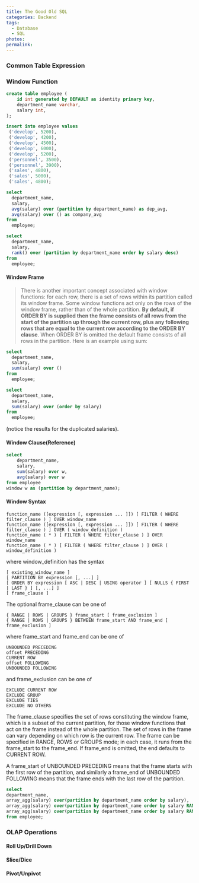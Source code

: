 ```yaml
---
title: The Good Old SQL
categories: Backend
tags: 
  - Database
  - SQL
photos:
permalink:
---
```


### Common Table Expression

### Window Function
```sql
create table employee (
    id int generated by DEFAULT as identity primary key,
    department_name varchar,
    salary int,
);

insert into employee values
 ('develop', 5200),
 ('develop', 4200),
 ('develop', 4500),
 ('develop', 6000),
 ('develop', 5200),
 ('personnel', 3500),
 ('personnel', 3900),
 ('sales', 4800),
 ('sales', 5000),
 ('sales', 4800);
```

```sql
select
  department_name,
  salary,
  avg(salary) over (partition by department_name) as dep_avg,
  avg(salary) over () as company_avg
from
  employee;
```

```sql
select
  department_name,
  salary,
  rank() over (partition by department_name order by salary desc)
from
  employee;
```

#### Window Frame
> There is another important concept associated with window functions: for each row, there is a set of rows within its partition called its window frame. Some window functions act only on the rows of the window frame, rather than of the whole partition. **By default, if ORDER BY is supplied then the frame consists of all rows from the start of the partition up through the current row, plus any following rows that are equal to the current row according to the ORDER BY clause**. When ORDER BY is omitted the default frame consists of all rows in the partition.  Here is an example using sum:
```sql
select
  department_name,
  salary,
  sum(salary) over ()
from
  employee;
```

```sql
select
  department_name,
  salary,
  sum(salary) over (order by salary)
from
  employee;
```
(notice the results for the duplicated salaries).

#### Window Clause(Reference)
```sql
select 
    department_name,
    salary,
    sum(salary) over w,
    avg(salary) over w
from employee
window w as (partition by department_name);
```

#### Window Syntax
```
function_name ([expression [, expression ... ]]) [ FILTER ( WHERE filter_clause ) ] OVER window_name
function_name ([expression [, expression ... ]]) [ FILTER ( WHERE filter_clause ) ] OVER ( window_definition )
function_name ( * ) [ FILTER ( WHERE filter_clause ) ] OVER window_name
function_name ( * ) [ FILTER ( WHERE filter_clause ) ] OVER ( window_definition )
```
where window_definition has the syntax
```
[ existing_window_name ]
[ PARTITION BY expression [, ...] ]
[ ORDER BY expression [ ASC | DESC | USING operator ] [ NULLS { FIRST | LAST } ] [, ...] ]
[ frame_clause ]
```
The optional frame_clause can be one of
```
{ RANGE | ROWS | GROUPS } frame_start [ frame_exclusion ]
{ RANGE | ROWS | GROUPS } BETWEEN frame_start AND frame_end [ frame_exclusion ]
```
where frame_start and frame_end can be one of
```
UNBOUNDED PRECEDING
offset PRECEDING
CURRENT ROW
offset FOLLOWING
UNBOUNDED FOLLOWING
```
and frame_exclusion can be one of
```
EXCLUDE CURRENT ROW
EXCLUDE GROUP
EXCLUDE TIES
EXCLUDE NO OTHERS
```
The frame_clause specifies the set of rows constituting the window frame, which is a subset of the current partition, for those window functions that act on the frame instead of the whole partition. The set of rows in the frame can vary depending on which row is the current row. The frame can be specified in RANGE, ROWS or GROUPS mode; in each case, it runs from the frame_start to the frame_end. If frame_end is omitted, the end defaults to CURRENT ROW.

A frame_start of UNBOUNDED PRECEDING means that the frame starts with the first row of the partition, and similarly a frame_end of UNBOUNDED FOLLOWING means that the frame ends with the last row of the partition.
```sql
select 
department_name,
array_agg(salary) over(partition by department_name order by salary),
array_agg(salary) over(partition by department_name order by salary RANGE BETWEEN UNBOUNDED PRECEDING AND CURRENT ROW),
array_agg(salary) over(partition by department_name order by salary RANGE BETWEEN CURRENT ROW AND UNBOUNDED FOLLOWING)
from employee;
```

### OLAP Operations
#### Roll Up/Drill Down
#### Slice/Dice
#### Pivot/Unpivot
```sql
```

```sql
```

```sql
```

```sql
```
